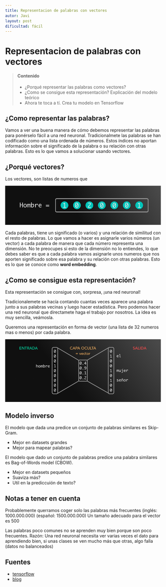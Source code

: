 ```yaml
---
title: Representacion de palabras con vectores
autor: Javi
layout: post
dificultad: fácil
---
```


# Representacion de palabras con vectores

> #### Contenido
>
> * ¿Porqué representar las palabras como vectores?
> * ¿Como se consigue esta representación? Explicación del modelo teórico
> * Ahora te toca a tí. Crea tu modelo en Tensorflow

## ¿Como representar las palabras?

Vamos a ver una buena manera de cómo debemos representar las palabras para ponérselo fácil a una red neuronal. Tradicionalmete las palabras se han codificado como una lista ordenada de números. Estos índices no aportan información sobre el significado de la palabra o su relación con otras palabras. Esto es lo que vamos a solucionar usando vectores.

## ¿Porqué vectores?

Los vectores, son listas de numeros que

![vector](img/vector.png)

Cada palabras, tiene un significado (o varios) y una relación de similitud con el resto de palabras. Lo que vamos a hacer es asignarle varios números (un vector) a cada palabra de manera que cada número representa una dimensión. No te preocupes si esto de la dimensión no lo entiendes, lo que debes saber es que a cada palabra vamos asignarle unos numeros que nos aporten significado sobre esa palabra y su relación con otras palabras. Esto es lo que se conoce como **word embedding**.

## ¿Como se consigue esta representación?

Esta representación se consigue con, sorpresa, ¡una red neuronal!

Tradicionalemete se hacía contando cuantas veces aparece una palabra junto a sus palabras vecinas y luego hacer estadística. Pero podemos hacer una red neuronal que directamete haga el trabajo por nosotros. La idea es muy sencilla, veámosla.

Queremos una representación en forma de vector (una lista de 32 numeros mas o menos) por cada palabra.

![training](img/training.png)

## Modelo inverso

El modelo que dada una predice un conjunto de palabras similares es Skip-Gram.
 * Mejor en datasets grandes
 * Mejor para mapear palabras?

El modelo que dado un conjunto de palabras predice una palabra similares es Bag-of-Words model (CBOW).
 * Mejor en datasets pequeños
 * Suaviza más?
 * Util en la prediccuión de texto?
 
## Notas a tener en cuenta

Probablemente querramos coger solo las palabras más frecuentes (inglés: 1000.000.000) (español: 1500.000.000)
Un tamaño adecuado para el vector es 500

Las palabras poco comunes no se aprenden muy bien porque son poco frecuentes. Razón: Una red neuronal necesita ver varias veces el dato para aprendiendo bien, si unas clases se ven mucho más que otras, algo falla (datos no balanceados)


## Fuentes

 * [tensorflow](https://www.tensorflow.org/tutorials/word2vec)
 * [blog](https://blog.acolyer.org/2016/04/21/the-amazing-power-of-word-vectors)
